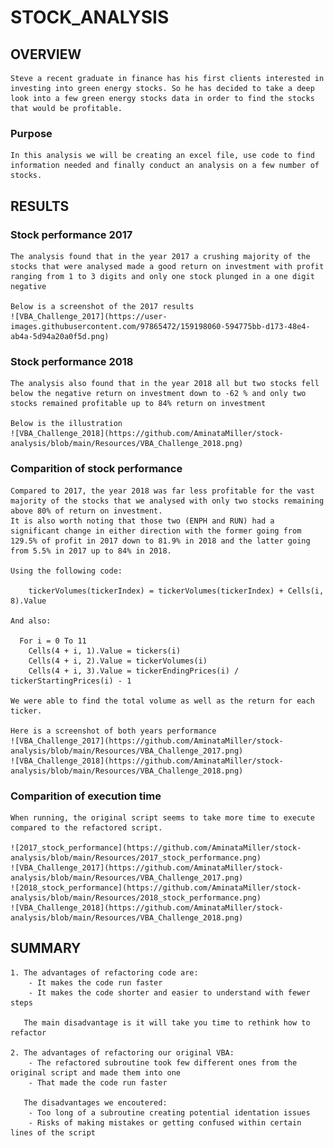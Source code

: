 # STOCK_ANALYSIS

## OVERVIEW
	Steve a recent graduate in finance has his first clients interested in investing into green energy stocks. So he has decided to take a deep look into a few green energy stocks data in order to find the stocks that would be profitable.

### Purpose
	In this analysis we will be creating an excel file, use code to find information needed and finally conduct an analysis on a few number of stocks. 

## RESULTS

### Stock performance 2017
	The analysis found that in the year 2017 a crushing majority of the stocks that were analysed made a good return on investment with profit ranging from 1 to 3 digits and only one stock plunged in a one digit negative
	
	Below is a screenshot of the 2017 results
	![VBA_Challenge_2017](https://user-images.githubusercontent.com/97865472/159198060-594775bb-d173-48e4-ab4a-5d94a20a0f5d.png)

### Stock performance 2018
	The analysis also found that in the year 2018 all but two stocks fell below the negative return on investment down to -62 % and only two stocks remained profitable up to 84% return on investment
	
	Below is the illustration
	![VBA_Challenge_2018](https://github.com/AminataMiller/stock-analysis/blob/main/Resources/VBA_Challenge_2018.png)
	
### Comparition of stock performance
	Compared to 2017, the year 2018 was far less profitable for the vast majority of the stocks that we analysed with only two stocks remaining above 80% of return on investment.
	It is also worth noting that those two (ENPH and RUN) had a significant change in either direction with the former going from 129.5% of profit in 2017 down to 81.9% in 2018 and the latter going from 5.5% in 2017 up to 84% in 2018.
	
	Using the following code:

        tickerVolumes(tickerIndex) = tickerVolumes(tickerIndex) + Cells(i, 8).Value

	And also:

	  For i = 0 To 11
        Cells(4 + i, 1).Value = tickers(i)
        Cells(4 + i, 2).Value = tickerVolumes(i)
        Cells(4 + i, 3).Value = tickerEndingPrices(i) / tickerStartingPrices(i) - 1

	We were able to find the total volume as well as the return for each ticker.	

	Here is a screenshot of both years performance
	![VBA_Challenge_2017](https://github.com/AminataMiller/stock-analysis/blob/main/Resources/VBA_Challenge_2017.png)
	![VBA_Challenge_2018](https://github.com/AminataMiller/stock-analysis/blob/main/Resources/VBA_Challenge_2018.png)

### Comparition of execution time
	When running, the original script seems to take more time to execute compared to the refactored script.

	![2017_stock_performance](https://github.com/AminataMiller/stock-analysis/blob/main/Resources/2017_stock_performance.png)
	![VBA_Challenge_2017](https://github.com/AminataMiller/stock-analysis/blob/main/Resources/VBA_Challenge_2017.png)
	![2018_stock_performance](https://github.com/AminataMiller/stock-analysis/blob/main/Resources/2018_stock_performance.png)
	![VBA_Challenge_2018](https://github.com/AminataMiller/stock-analysis/blob/main/Resources/VBA_Challenge_2018.png)
	
## SUMMARY
	1. The advantages of refactoring code are:
		- It makes the code run faster
		- It makes the code shorter and easier to understand with fewer steps

	   The main disadvantage is it will take you time to rethink how to refactor 

	2. The advantages of refactoring our original VBA:
		- The refactored subroutine took few different ones from the original script and made them into one
		- That made the code run faster

	   The disadvantages we encoutered:
		- Too long of a subroutine creating potential identation issues
		- Risks of making mistakes or getting confused within certain lines of the script
